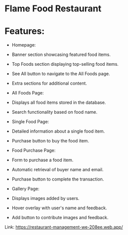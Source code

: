 # Flame Food Restaurant
# Features:
- Homepage:

- Banner section showcasing featured food items.
- Top Foods section displaying top-selling food items.
- See All button to navigate to the All Foods page.
- Extra sections for additional content.

- All Foods Page:

- Displays all food items stored in the database.
- Search functionality based on food name.

- Single Food Page:

- Detailed information about a single food item.
- Purchase button to buy the food item.

- Food Purchase Page:

- Form to purchase a food item.
- Automatic retrieval of buyer name and email.
- Purchase button to complete the transaction.

- Gallery Page:

- Displays images added by users.
- Hover overlay with user's name and feedback.
- Add button to contribute images and feedback.

Link: https://restaurant-management-we-208ee.web.app/